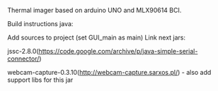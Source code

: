 Thermal imager based on arduino UNO and MLX90614 BCI.

Build instructions java:

Add sources to project (set GUI_main as main)
Link next jars:

jssc-2.8.0(https://code.google.com/archive/p/java-simple-serial-connector/)

webcam-capture-0.3.10(http://webcam-capture.sarxos.pl/) - also add support libs for this jar
